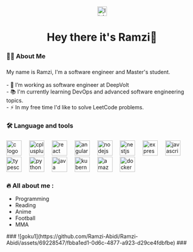 <!--<div align="center">
  <img height="150" src="https://camo.githubusercontent.com/62da68eb62b1e5f175f7d1f0191dd89a653d7908feb22d37d4a0ab07365d6791/68747470733a2f2f6d656469612e67697068792e636f6d2f6d656469612f4d3967624264396e6244724f5475314d71782f67697068792e676966"  />
</div>
-->
###

<div align="center">
  <a href="https://www.linkedin.com/in/ramzi-abidi-335006210/" target="_blank">
    <img src="https://img.shields.io/static/v1?message=LinkedIn&logo=linkedin&label=&color=0077B5&logoColor=white&labelColor=&style=for-the-badge" height="25" alt="linkedin logo"  />
  </a>
</div>

###

<h1 align="center">Hey there it's Ramzi👋</h1>

###

<h3 align="left">👩‍💻  About Me</h3>

###

<p align="left">My name is Ramzi, I'm a software engineer and Master's student.<br><br>- 🔭 I’m working as software engineer at DeepVolt<br>- 📚 I'm currently learning DevOps and advanced software engineering topics.<br>- ⚡ In my free time I'd like to solve LeetCode problems.</p>

###

<h3 align="left">🛠 Language and tools</h3>

###

<div align="left">
  <img src="https://cdn.jsdelivr.net/gh/devicons/devicon/icons/c/c-original.svg" height="40" alt="c logo"  />
  <img width="12" />
  <img src="https://cdn.jsdelivr.net/gh/devicons/devicon/icons/cplusplus/cplusplus-original.svg" height="40" alt="cplusplus logo"  />
  <img width="12" />
  <img src="https://cdn.jsdelivr.net/gh/devicons/devicon/icons/react/react-original.svg" height="40" alt="react logo"  />
  <img width="12" />
  <img src="https://cdn.jsdelivr.net/gh/devicons/devicon/icons/angularjs/angularjs-original.svg" height="40" alt="angularjs logo"  />
  <img width="12" />
  <img src="https://cdn.jsdelivr.net/gh/devicons/devicon/icons/nodejs/nodejs-original.svg" height="40" alt="nodejs logo"  />
  <img width="12" />
  <img src="https://cdn.jsdelivr.net/gh/devicons/devicon/icons/nestjs/nestjs-plain.svg" height="40" alt="nestjs logo"  />
  <img width="12" />
  <img src="https://cdn.jsdelivr.net/gh/devicons/devicon/icons/express/express-original.svg" height="40" alt="express logo"  />
  <img width="12" />
  <img src="https://cdn.jsdelivr.net/gh/devicons/devicon/icons/javascript/javascript-original.svg" height="40" alt="javascript logo"  />
  <img width="12" />
  <img src="https://cdn.jsdelivr.net/gh/devicons/devicon/icons/typescript/typescript-original.svg" height="40" alt="typescript logo"  />
  <img width="12" />
  <img src="https://cdn.jsdelivr.net/gh/devicons/devicon/icons/python/python-original.svg" height="40" alt="python logo"  />
  <img width="12" />
  <img src="https://cdn.jsdelivr.net/gh/devicons/devicon/icons/java/java-original.svg" height="40" alt="java logo"  />
  <img width="12" />
  <img src="https://cdn.jsdelivr.net/gh/devicons/devicon/icons/kubernetes/kubernetes-plain.svg" height="40" alt="kubernetes logo"  />
  <img width="12" />
  <img src="https://cdn.jsdelivr.net/gh/devicons/devicon/icons/amazonwebservices/amazonwebservices-original.svg" height="40" alt="amazonwebservices logo"  />
  <img width="12" />
  <img src="https://cdn.jsdelivr.net/gh/devicons/devicon/icons/docker/docker-original.svg" height="40" alt="docker logo"  />
</div>

###
<h3 align="left">🔥 All about me :</h3>
<ul>
  <li> Programming </li>
  <li> Reading </li> 
  <li> Anime </li>
  <li> Football </li>
  <li> MMA </li>
</ul>
###
<!--
<div align="center">
  <img src="https://streak-stats.demolab.com?user=Ramzi-Abidi&locale=en&mode=daily&theme=dark&hide_border=false&border_radius=5&order=3" height="220" alt="streak graph"  />
</div>
-->
![goku1](https://github.com/Ramzi-Abidi/Ramzi-Abidi/assets/69228547/fbba1ed1-0d6c-4877-a923-d29ce4fdbfbe)
###
<!--
<div align="center">
  <img src="https://visitor-badge.laobi.icu/badge?page_id=Ramzi-Abidi.Ramzi-Abidi&"  />
</div>
-->
<br clear="both">
